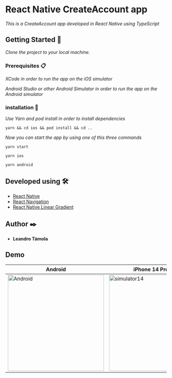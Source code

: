 # React Native CreateAccount app

_This is a CreateAccount app developed in React Native using TypeScript_

## Getting Started 🚀

_Clone the project to your local machine._

### Prerequisites 📋

_XCode in order to run the app on the iOS simulator_

_Android Studio or other Android Simulator in order to run the app on the Android simulator_

### installation 🔧

_Use Yarn and pod install in order to install dependencies_

```
yarn && cd ios && pod install && cd ..
```

_Now you can start the app by using one of this three commands_

```
yarn start 
```
```
yarn ios 
```
```
yarn android 
```


## Developed using 🛠️

* [React Native](https://reactnative.dev)
* [React Navigation](https://reactnavigation.org)
* [React Native Linear Gradient](https://github.com/react-native-linear-gradient/react-native-linear-gradient)


## Author ✒️

* **Leandro Támola** 

## Demo

| Android | iPhone 14 Pro Max | iPhone SE (1 generation) |
|---|---|---|
|<img src="https://github.com/LeandroTamola/CreateAccount/assets/67109855/64256f24-59e2-430f-8d12-3aa4053bcdf7" alt="Android" width="300"/>|<img src="https://github.com/LeandroTamola/CreateAccount/assets/67109855/0ad0e8b9-dfa3-4460-8400-54d9c947a2a1" alt="simulator14" width="300"/>|<img src="https://github.com/LeandroTamola/CreateAccount/assets/67109855/1a8ceb83-bf87-490e-acfe-713634b2d455" alt="simulator" width="300"/>|



